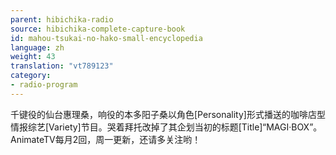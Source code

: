 ```yaml
---
parent: hibichika-radio
source: hibichika-complete-capture-book
id: mahou-tsukai-no-hako-small-encyclopedia
language: zh
weight: 43
translation: "vt789123"
category:
- radio-program
---
```


千键役的仙台惠理桑，响役的本多阳子桑以角色[Personality]形式播送的咖啡店型情报综艺[Variety]节目。哭着拜托改掉了其企划当初的标题[Title]“MAGI·BOX”。AnimateTV每月2回，周一更新，还请多关注哟！

